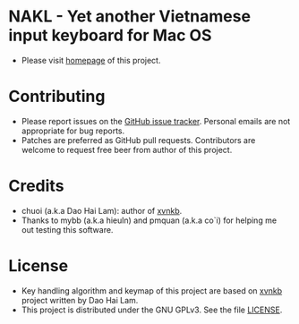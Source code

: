 NAKL - Yet another Vietnamese input keyboard for Mac OS
=======

* Please visit [homepage](http://huyphan.github.com/NAKL) of this project.

Contributing
=======

* Please report issues on the [GitHub issue tracker](https://github.com/huyphan/NAKL/issues). Personal emails are not appropriate for bug reports. 
* Patches are preferred as GitHub pull requests. Contributors are welcome to request free beer from author of this project.

Credits
=======
* chuoi (a.k.a Dao Hai Lam): author of [xvnkb](http://xvnkb.sourceforge.net). 
* Thanks to mybb (a.k.a hieuln) and pmquan (a.k.a co`i) for helping me out testing this software.

License
=======
* Key handling algorithm and keymap of this project are based on [xvnkb](http://xvnkb.sourceforge.net/) project written by Dao Hai Lam.
* This project is distributed under the GNU GPLv3. See the file [LICENSE](https://github.com/huyphan/NAKL/blob/master/LICENSE).
